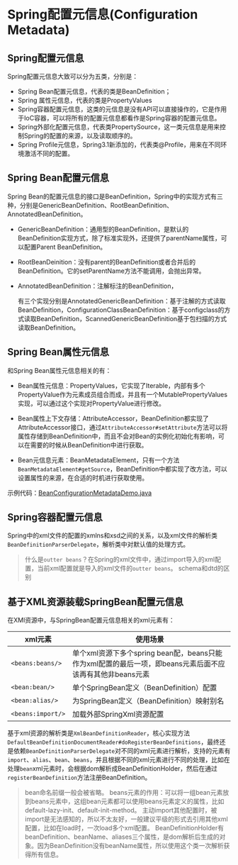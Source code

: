 # Spring配置元信息(Configuration Metadata)

## Spring配置元信息

Spring配置元信息大致可以分为五类，分别是：

* Spring Bean配置元信息，代表的类是BeanDefinition；
* Spring 属性元信息，代表的类是PropertyValues
* Spring容器配置元信息，这类的元信息是没有API可以直接操作的，它是作用于IoC容器，可以将所有的配置元信息都看作是Spring容器的配置元信息。
* Spring外部化配置元信息，代表类PropertySource，这一类元信息是用来控制Spring的配置的来源，以及读取顺序的。
* Spring Profile元信息，Spring3.1新添加的，代表类@Profile，用来在不同环境激活不同的配置。

## Spring Bean配置元信息

Spring Bean的配置元信息的接口是BeanDefinition，Spring中的实现方式有三种，分别是GenericBeanDefinition、RootBeanDefinition、AnnotatedBeanDefinition。

* GenericBeanDefinition：通用型的BeanDefinition，是默认的BeanDefinition实现方式，除了标准实现外，还提供了parentName属性，可以配置Parent BeanDefinition。

* RootBeanDeinition：没有parent的BeanDefinition或者合并后的BeanDefinition。它的setParentName方法不能调用，会抛出异常。

* AnnotatedBeanDefinition：注解标注的BeanDefinition，

  有三个实现分别是AnnotatedGenericBeanDefinition：基于注解的方式读取BeanDefinition，ConfigurationClassBeanDefinition：基于configclass的方式读取BeanDefinition，ScannedGenericBeanDefinition基于包扫描的方式读取BeanDefinition。

## Spring Bean属性元信息

和Spring Bean属性元信息相关的有：

* Bean属性元信息：PropertyValues，它实现了Iterable，内部有多个PropertyValue作为元素成员组合而成，并且有一个MutablePropertyValues实现，可以通过这个实现对PropertyValue进行修改。

* Bean属性上下文存储：AttributeAccessor，BeanDefinition都实现了AttributeAccessor接口，通过`AttributeAccessor#setAttribute`方法可以将属性存储到BeanDefinition中，而且不会对Bean的实例化初始化有影响，可以在需要的时候从BeanDefinition中进行获取。

* Bean元信息元素：BeanMetadataElement，只有一个方法`BeanMetadataElement#getSource`，BeanDefinition中都实现了改方法，可以设置属性的来源，在合适的时机进行获取使用。

示例代码：[BeanConfigurationMetadataDemo.java](https://github.com/wkk1994/spring-ioc-learn/blob/master/configuration-metadata/src/main/java/com/wkk/learn/spring/ioc/configuration/metadata/BeanConfigurationMetadataDemo.java)

## Spring容器配置元信息

Spring中的xml文件的配置的xmlns和xsd之间的关系，以及xml文件的解析类`BeanDefinitionParserDelegate`，解析类中对默认值的处理方式。

> 什么是`outter beans`？在Spring的xml文件中，通过import导入的xml配置，当前xml配置就是导入的xml文件的`outter beans`。
> schema和dtd的区别

## 基于XML资源装载SpringBean配置元信息

在XMl资源中，与SpringBean配置元信息相关的xml元素有：

|xml元素|使用场景|
|--|--|
|`<beans:beans/>`|单个xml资源下多个spring bean配，beans只能作为xml配置的最后一项，即beans元素后面不应该再有其他非beans元素|
|`<bean:bean/>`|单个SpringBean定义（BeanDefinition）配置|
|`<bean:alias/>`|为SpringBean定义（BeanDefinition）映射别名|
|`<beans:import/>`|加载外部SpringXml资源配置|

基于xml资源的解析类是`XmlBeanDefinitionReader`，核心实现方法`DefaultBeanDefinitionDocumentReader#doRegisterBeanDefinitions`，最终还是依赖`BeanDefinitionParserDelegate`对不同的xml元素进行解析，支持的元素有`import`、`alias`、`bean`、`beans`，并且根据不同的xml元素进行不同的处理，比如在处理`bean`xml元素时，会根据dom解析成BeanDefinitionHolder，然后在通过`registerBeanDefinition`方法注册BeanDefinition。

> bean命名前缀一般会被省略。
> beans元素的作用：可以将一组bean元素放到beans元素中，这组bean元素都可以使用beans元素定义的属性，比如default-lazy-init、default-init-method。
> 主动import其他配置时，被import是无法感知的，所以不太友好，一般建议平级的形式去引用其他xml配置，比如在load时，一次load多个xml配置。
> BeanDefinitionHolder有beanDefinition、beanName、aliases三个属性，是dom解析后生成的对象。因为BeanDefinition没有beanName属性，所以使用这个类一次解析获得所有信息。